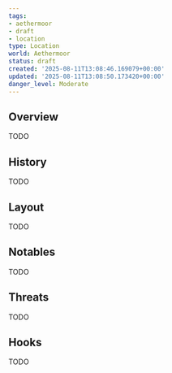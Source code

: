 ```yaml
---
tags:
- aethermoor
- draft
- location
type: Location
world: Aethermoor
status: draft
created: '2025-08-11T13:08:46.169079+00:00'
updated: '2025-08-11T13:08:50.173420+00:00'
danger_level: Moderate
---
```



## Overview

TODO
## History

TODO
## Layout

TODO
## Notables

TODO
## Threats

TODO
## Hooks

TODO

